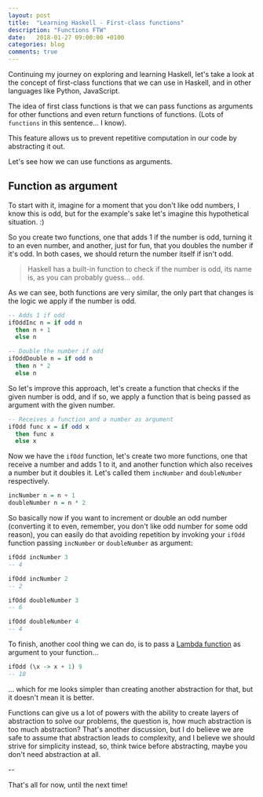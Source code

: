 ```yaml
---
layout: post
title:  "Learning Haskell - First-class functions"
description: "Functions FTW"
date:   2018-01-27 09:00:00 +0100
categories: blog
comments: true
---
```


Continuing my journey on exploring and learning Haskell, let's take a look at the concept of first-class functions that we can use in Haskell, and in other languages like Python, JavaScript.

The idea of first class functions is that we can pass functions as arguments for other functions and even return functions of functions. (Lots of `functions` in this sentence... I know).

This feature allows us to prevent repetitive computation in our code by abstracting it out.

Let's see how we can use functions as arguments.

## Function as argument

To start with it, imagine for a moment that you don't like odd numbers, I know this is odd, but for the example's sake let's imagine this hypothetical situation. :)

So you create two functions, one that adds 1 if the number is odd, turning it to an even number, and another, just for fun, that you doubles the number if it's odd. In both cases, we should return the number itself if isn't odd.

> Haskell has a built-in function to check if the number is odd, its name is, as you can probably guess... `odd`.

As we can see, both functions are very similar, the only part that changes is the logic we apply if the number is odd.

```haskell
-- Adds 1 if odd
ifOddInc n = if odd n
  then n + 1
  else n

-- Double the number if odd
ifOddDouble n = if odd n
  then n * 2
  else n
```

So let's improve this approach, let's create a function that checks if the given number is odd, and if so, we apply a function that is being passed as argument with the given number.

```haskell
-- Receives a function and a number as argument
ifOdd func x = if odd x
  then func x
  else x
```

Now we have the `ifOdd` function, let's create two more functions, one that receive a number and adds 1 to it, and another function which also receives a number but it doubles it. Let's called them `incNumber` and `doubleNumber` respectively.

```haskell
incNumber n = n + 1
doubleNumber n = n * 2
```

So basically now if you want to increment or double an odd number (converting it to even, remember, you don't like odd number for some odd reason), you can easily do that avoiding repetition by invoking your `ifOdd` function passing `incNumber` or `doubleNumber` as argument:

```haskell
ifOdd incNumber 3
-- 4

ifOdd incNumber 2
-- 2

ifOdd doubleNumber 3
-- 6

ifOdd doubleNumber 4
-- 4
```

To finish, another cool thing we can do, is to pass a [Lambda function](/blog/2018/01/22/learning-haskell-part-2/) as argument to your function...

```haskell
ifOdd (\x -> x + 1) 9
-- 10
```

... which for me looks simpler than creating another abstraction for that, but it doesn't mean it is better.

Functions can give us a lot of powers with the ability to create layers of abstraction to solve our problems, the question is, how much abstraction is too much abstraction? That's another discussion, but I do believe we are safe to assume that abstraction leads to complexity, and I believe we should strive for simplicity instead, so, think twice before abstracting, maybe you don't need abstraction at all.

--

That's all for now, until the next time!
